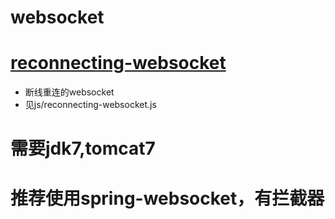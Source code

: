 # websocket

# [reconnecting-websocket](https://github.com/joewalnes/reconnecting-websocket)
* 断线重连的websocket
* 见js/reconnecting-websocket.js

# 需要jdk7,tomcat7

# 推荐使用spring-websocket，有拦截器
